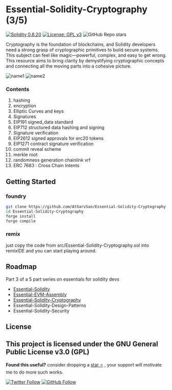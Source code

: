 # Essential-Solidity-Cryptography (3/5)

[![Solidity 0.8.20](https://img.shields.io/badge/Solidity-0.8.20-363636?logo=solidity)](https://soliditylang.org)
[![License: GPL v3](https://img.shields.io/badge/License-GPL%20v3-blue.svg)](https://www.gnu.org/licenses/gpl-3.0.html)
![GitHub Repo stars](https://img.shields.io/github/stars/AtharvSan/Essential-Solidity-Cryptography)

Cryptography is the foundation of blockchains, and Solidity developers need a strong grasp of cryptographic primitives to build secure systems. This subject can feel like magic—powerful, complex, and easy to get wrong. This resource aims to bring clarity by demystifying cryptographic concepts and connecting all the moving parts into a cohesive picture.

![name1](./name1.png)
![name2](./name2.png)

### Contents
1. hashing
2. encryption
3. Elliptic Curves and keys
4. Signatures
5. EIP191 signed_data standard
6. EIP712 structured data hashing and signing
7. Signature verification
8. EIP2612 signed approvals for erc20 tokens
9. EIP1271 contract signature verification
10. commit reveal scheme
11. merkle root
12. randomness generation chainlink vrf
13. ERC 7683 : Cross Chain Intents

## Getting Started
### foundry
```bash
git clone https://github.com/AtharvSan/Essential-Solidity-Cryptography.git
cd Essential-Solidity-Cryptography
forge install
forge compile
```
### remix 
just copy the code from src/Essential-Solidity-Cryptography.sol into remixIDE and you can start playing around.

## Roadmap
Part 3 of a 5 part series on essentials for solidity devs
- [Essential-Solidity](https://github.com/AtharvSan/Essential-Solidity)
- [Essential-EVM-Assembly](https://github.com/AtharvSan/Essential-EVM-Assembly)
- [Essential-Solidity-Cryptography](https://github.com/AtharvSan/Essential-Solidity-Cryptography)
- Essential-Solidity-Design-Patterns
- Essential-Solidity-Security

## License
This project is licensed under the GNU General Public License v3.0 (GPL)
---

**Found this useful?** consider dropping a [star ⭐](https://github.com/AtharvSan/Essential-Solidity-Cryptography) , your support will motivate me to do more such works.

[![Twitter Follow](https://img.shields.io/twitter/follow/AtharvSan?style=social)](https://twitter.com/AtharvSan)
[![GitHub Follow](https://img.shields.io/github/followers/AtharvSan?label=Follow%20me&style=social)](https://github.com/AtharvSan)